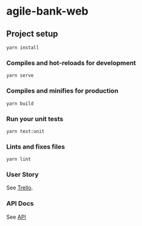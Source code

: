 # agile-bank-web

## Project setup
```
yarn install
```

### Compiles and hot-reloads for development
```
yarn serve
```

### Compiles and minifies for production
```
yarn build
```

### Run your unit tests
```
yarn test:unit
```

### Lints and fixes files
```
yarn lint
```

### User Story
See [Trello](https://trello.com/b/RiYXNTB0/agile-bank).

### API Docs
See [API](https://app.swaggerhub.com/apis/meixuesong/agile-bank/1.0.0#/CreateAssessmentResponse)
